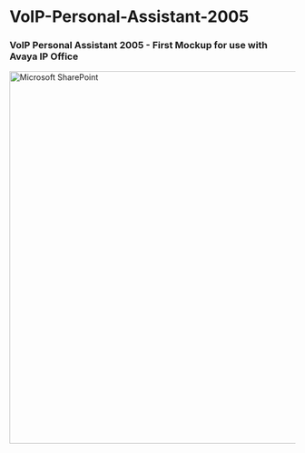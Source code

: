 # VoIP-Personal-Assistant-2005

### VoIP Personal Assistant 2005 - First Mockup for use with Avaya IP Office
<a href="https://www.linkedin.com/in/cjcombs/" target="_blank"><img align="left" alt="Microsoft SharePoint" width="655px" src="https://publichtmlimg.blob.core.windows.net/$web/CTICallControl2005.jpg" style="padding-right:10px;" />
